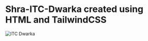 # Shra-ITC-Dwarka created using HTML and TailwindCSS
![ITC Dwarka](https://github.com/shravastee-thakur/Shra-ITC-Dwarka/assets/123631680/8a5a1876-32b8-406e-b32d-b500855e191a)
